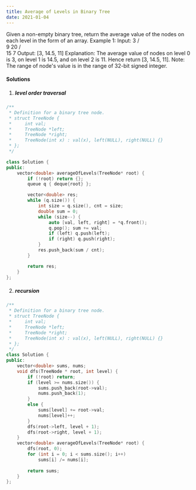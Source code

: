 ```yaml
---
title: Average of Levels in Binary Tree
date: 2021-01-04
---
```

Given a non-empty binary tree, return the average value of the nodes on each level in the form of an array.
Example 1:
Input:
    3
   / \
  9  20
    /  \
   15   7
Output: [3, 14.5, 11]
Explanation:
The average value of nodes on level 0 is 3,  on level 1 is 14.5, and on level 2 is 11. Hence return [3, 14.5, 11].
Note:
The range of node's value is in the range of 32-bit signed integer.

#### Solutions

1. ##### level order traversal

```cpp
/**
 * Definition for a binary tree node.
 * struct TreeNode {
 *     int val;
 *     TreeNode *left;
 *     TreeNode *right;
 *     TreeNode(int x) : val(x), left(NULL), right(NULL) {}
 * };
 */

class Solution {
public:
    vector<double> averageOfLevels(TreeNode* root) {
        if (!root) return {};
        queue q { deque{root} };

        vector<double> res;
        while (q.size()) {
            int size = q.size(), cnt = size;
            double sum = 0;
            while (size--) {
                auto [val, left, right] = *q.front();
                q.pop(); sum += val;
                if (left) q.push(left);
                if (right) q.push(right);
            }
            res.push_back(sum / cnt);
        }

        return res;
    }
};
```


2. ##### recursion


```cpp
/**
 * Definition for a binary tree node.
 * struct TreeNode {
 *     int val;
 *     TreeNode *left;
 *     TreeNode *right;
 *     TreeNode(int x) : val(x), left(NULL), right(NULL) {}
 * };
 */
class Solution {
public:
    vector<double> sums, nums;
    void dfs(TreeNode * root, int level) {
        if (!root) return;
        if (level >= nums.size()) {
            sums.push_back(root->val);
            nums.push_back(1);
        }
        else {
            sums[level] += root->val;
            nums[level]++;
        }
        dfs(root->left, level + 1);
        dfs(root->right, level + 1);
    }
    vector<double> averageOfLevels(TreeNode* root) {
        dfs(root, 0);
        for (int i = 0; i < sums.size(); i++)
            sums[i] /= nums[i];
        
        return sums;
    }
};
```